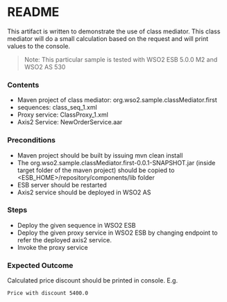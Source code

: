 # README

This artifact is written to demonstrate the use of class mediator. This class mediator will do a small calculation based on the request and will print values to the console.

> Note: This particular sample is tested with WSO2 ESB 5.0.0 M2 and WSO2 AS 530


### Contents 
  - Maven project of class mediator: org.wso2.sample.classMediator.first
  - sequences: class_seq_1.xml
  - Proxy service: ClassProxy_1.xml
  - Axis2 Service: NewOrderService.aar
  
### Preconditions
- Maven project should be built  by issuing mvn clean install
- The org.wso2.sample.classMediator.first-0.0.1-SNAPSHOT.jar (inside target folder of the maven project) should be copied to <ESB_HOME>/repository/components/lib folder
- ESB server should be restarted
- Axis2 service should be deployed in WSO2 AS

### Steps
- Deploy the given sequence in WSO2 ESB
- Deploy the given proxy service in WSO2 ESB by changing endpoint to refer the deployed axis2 service.
- Invoke the proxy service


### Expected Outcome
Calculated price discount should be printed in console. 
E.g.
```sh
Price with discount 5400.0
```

